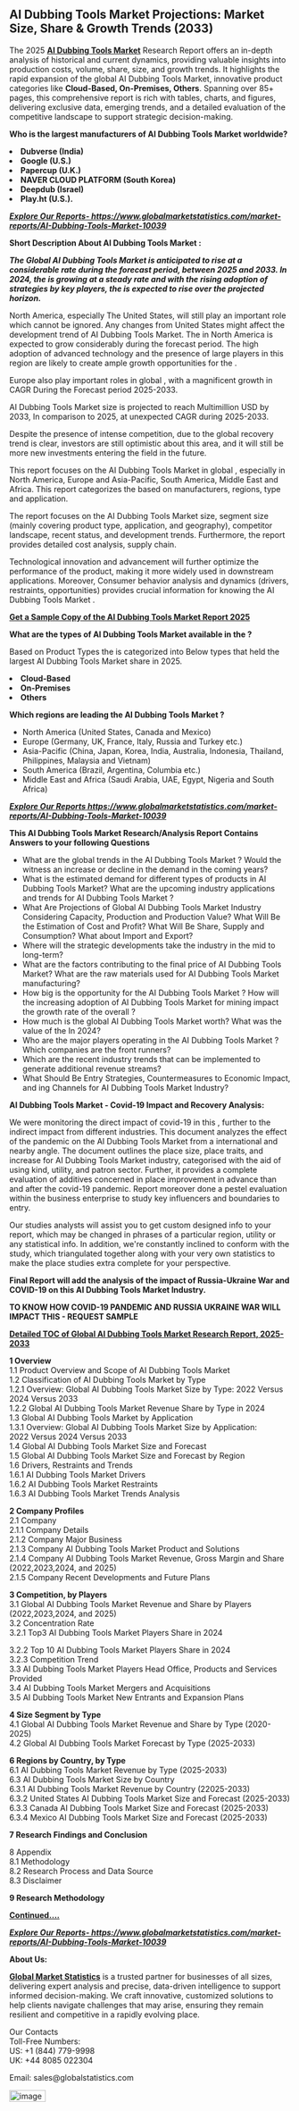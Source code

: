 <h2><strong>AI Dubbing Tools Market Projections: Market Size, Share & Growth Trends (2033)</strong></h2><p>The 2025 <strong><a href="https://www.globalmarketstatistics.com/market-reports/AI-Dubbing-Tools-Market-10039">AI Dubbing Tools Market</a></strong> Research Report offers an in-depth analysis of historical and current dynamics, providing valuable insights into production costs, volume, share, size, and growth trends. It highlights the rapid expansion of the global AI Dubbing Tools Market, innovative product categories like <strong>Cloud-Based, On-Premises, Others</strong>. Spanning over 85+ pages, this comprehensive report is rich with tables, charts, and figures, delivering exclusive data, emerging trends, and a detailed evaluation of the competitive landscape to support strategic decision-making.</p><p><strong>Who is the largest manufacturers of AI Dubbing Tools Market worldwide?</strong></p><p><strong><li>Dubverse (India)<li>Google (U.S.)<li>Papercup (U.K.)<li>NAVER CLOUD PLATFORM (South Korea)<li>Deepdub (Israel)<li>Play.ht (U.S.).</strong></p><p><strong><em><a href="https://www.globalmarketstatistics.com/market-reports/AI-Dubbing-Tools-Market-10039">Explore Our Reports-&nbsp;https://www.globalmarketstatistics.com/market-reports/AI-Dubbing-Tools-Market-10039</a></em></strong></p><p><strong>Short Description About AI Dubbing Tools Market :</strong></p><p><strong><em>The Global AI Dubbing Tools Market is anticipated to rise at a considerable rate during the forecast period, between 2025 and 2033. In 2024, the is growing at a steady rate and with the rising adoption of strategies by key players, the is expected to rise over the projected horizon.</em></strong></p><p>North America, especially The United States, will still play an important role which cannot be ignored. Any changes from United States might affect the development trend of AI Dubbing Tools Market. The in North America is expected to grow considerably during the forecast period. The high adoption of advanced technology and the presence of large players in this region are likely to create ample growth opportunities for the .</p><p>Europe also play important roles in global , with a magnificent growth in CAGR During the Forecast period 2025-2033.</p><p>AI Dubbing Tools Market size is projected to reach Multimillion USD by 2033, In comparison to 2025, at unexpected CAGR during 2025-2033.</p><p>Despite the presence of intense competition, due to the global recovery trend is clear, investors are still optimistic about this area, and it will still be more new investments entering the field in the future.</p><p>This report focuses on the AI Dubbing Tools Market in global , especially in North America, Europe and Asia-Pacific, South America, Middle East and Africa. This report categorizes the based on manufacturers, regions, type and application.</p><p>The report focuses on the AI Dubbing Tools Market size, segment size (mainly covering product type, application, and geography), competitor landscape, recent status, and development trends. Furthermore, the report provides detailed cost analysis, supply chain.</p><p>Technological innovation and advancement will further optimize the performance of the product, making it more widely used in downstream applications. Moreover, Consumer behavior analysis and dynamics (drivers, restraints, opportunities) provides crucial information for knowing the AI Dubbing Tools Market .</p><p><strong><a href="https://www.globalmarketstatistics.com/market-reports/AI-Dubbing-Tools-Market-10039">Get a Sample Copy of the AI Dubbing Tools Market Report 2025</a></strong></p><p><strong>What are the types of AI Dubbing Tools Market available in the ?</strong></p><p>Based on Product Types the is categorized into Below types that held the largest AI Dubbing Tools Market share in 2025.</p><p><strong><li>Cloud-Based<li>On-Premises<li>Others</strong></p><p><strong>Which regions are leading the AI Dubbing Tools Market ?</strong></p><ul><li>North America (United States, Canada and Mexico)</li><li>Europe (Germany, UK, France, Italy, Russia and Turkey etc.)</li><li>Asia-Pacific (China, Japan, Korea, India, Australia, Indonesia, Thailand, Philippines, Malaysia and Vietnam)</li><li>South America (Brazil, Argentina, Columbia etc.)</li><li>Middle East and Africa (Saudi Arabia, UAE, Egypt, Nigeria and South Africa)</li></ul><p><strong><em><a href="https://www.globalmarketstatistics.com/market-reports/AI-Dubbing-Tools-Market-10039">Explore Our Reports https://www.globalmarketstatistics.com/market-reports/AI-Dubbing-Tools-Market-10039</a></em></strong></p><p><strong>This AI Dubbing Tools Market Research/Analysis Report Contains Answers to your following Questions</strong></p><ul><li>What are the global trends in the AI Dubbing Tools Market ? Would the witness an increase or decline in the demand in the coming years?</li><li>What is the estimated demand for different types of products in AI Dubbing Tools Market? What are the upcoming industry applications and trends for AI Dubbing Tools Market ?</li><li>What Are Projections of Global AI Dubbing Tools Market Industry Considering Capacity, Production and Production Value? What Will Be the Estimation of Cost and Profit? What Will Be Share, Supply and Consumption? What about Import and Export?</li><li>Where will the strategic developments take the industry in the mid to long-term?</li><li>What are the factors contributing to the final price of AI Dubbing Tools Market? What are the raw materials used for AI Dubbing Tools Market manufacturing?</li><li>How big is the opportunity for the AI Dubbing Tools Market ? How will the increasing adoption of AI Dubbing Tools Market for mining impact the growth rate of the overall ?</li><li>How much is the global AI Dubbing Tools Market worth? What was the value of the In 2024?</li><li>Who are the major players operating in the AI Dubbing Tools Market ? Which companies are the front runners?</li><li>Which are the recent industry trends that can be implemented to generate additional revenue streams?</li><li>What Should Be Entry Strategies, Countermeasures to Economic Impact, and ing Channels for AI Dubbing Tools Market Industry?</li></ul><p><strong>AI Dubbing Tools Market - Covid-19 Impact and Recovery Analysis:</strong></p><p>We were monitoring the direct impact of covid-19 in this , further to the indirect impact from different industries. This document analyzes the effect of the pandemic on the AI Dubbing Tools Market from a international and nearby angle. The document outlines the place size, place traits, and increase for AI Dubbing Tools Market industry, categorised with the aid of using kind, utility, and patron sector. Further, it provides a complete evaluation of additives concerned in place improvement in advance than and after the covid-19 pandemic. Report moreover done a pestel evaluation within the business enterprise to study key influencers and boundaries to entry.</p><p>Our studies analysts will assist you to get custom designed info to your report, which may be changed in phrases of a particular region, utility or any statistical info. In addition, we're constantly inclined to conform with the study, which triangulated together along with your very own statistics to make the place studies extra complete for your perspective.</p><p><strong>Final Report will add the analysis of the impact of Russia-Ukraine War and COVID-19 on this AI Dubbing Tools Market Industry.</strong></p><p><strong>TO KNOW HOW COVID-19 PANDEMIC AND RUSSIA UKRAINE WAR WILL IMPACT THIS - REQUEST SAMPLE</strong></p><p><strong><a href="https://www.globalmarketstatistics.com/market-reports/AI-Dubbing-Tools-Market-10039">Detailed TOC of Global AI Dubbing Tools Market Research Report, 2025-2033</a></strong></p><p><strong>1 Overview</strong><br /> 1.1 Product Overview and Scope of AI Dubbing Tools Market<br /> 1.2 Classification of AI Dubbing Tools Market by Type<br /> 1.2.1 Overview: Global AI Dubbing Tools Market Size by Type: 2022 Versus 2024 Versus 2033<br /> 1.2.2 Global AI Dubbing Tools Market Revenue Share by Type in 2024<br /> 1.3 Global AI Dubbing Tools Market by Application<br /> 1.3.1 Overview: Global AI Dubbing Tools Market Size by Application: 2022&nbsp;Versus 2024 Versus 2033<br /> 1.4 Global AI Dubbing Tools Market Size and Forecast<br /> 1.5 Global AI Dubbing Tools Market Size and Forecast by Region<br /> 1.6 Drivers, Restraints and Trends<br /> 1.6.1 AI Dubbing Tools Market Drivers<br /> 1.6.2 AI Dubbing Tools Market Restraints<br /> 1.6.3 AI Dubbing Tools Market Trends Analysis</p><p><strong>2 Company Profiles</strong><br /> 2.1 Company<br /> 2.1.1 Company Details<br /> 2.1.2 Company Major Business<br /> 2.1.3 Company AI Dubbing Tools Market Product and Solutions<br /> 2.1.4 Company AI Dubbing Tools Market Revenue, Gross Margin and Share (2022,2023,2024, and 2025)<br /> 2.1.5 Company Recent Developments and Future Plans</p><p><strong>3 Competition, by Players</strong><br /> 3.1 Global AI Dubbing Tools Market Revenue and Share by Players (2022,2023,2024, and 2025)<br /> 3.2 Concentration Rate<br /> 3.2.1 Top3 AI Dubbing Tools Market Players Share in 2024</p><p>3.2.2 Top 10 AI Dubbing Tools Market Players Share in 2024<br /> 3.2.3 Competition Trend<br /> 3.3 AI Dubbing Tools Market Players Head Office, Products and Services Provided<br /> 3.4 AI Dubbing Tools Market Mergers and Acquisitions<br /> 3.5 AI Dubbing Tools Market New Entrants and Expansion Plans</p><p><strong>4 Size Segment by Type</strong><br /> 4.1 Global AI Dubbing Tools Market Revenue and Share by Type (2020-2025)<br /> 4.2 Global AI Dubbing Tools Market Forecast by Type (2025-2033)</p><p><strong>6 Regions by Country, by Type</strong><br /> 6.1 AI Dubbing Tools Market Revenue by Type (2025-2033)<br /> 6.3 AI Dubbing Tools Market Size by Country<br /> 6.3.1 AI Dubbing Tools Market Revenue by Country (22025-2033)<br /> 6.3.2 United States AI Dubbing Tools Market Size and Forecast (2025-2033)<br /> 6.3.3 Canada AI Dubbing Tools Market Size and Forecast (2025-2033)<br /> 6.3.4 Mexico AI Dubbing Tools Market Size and Forecast (2025-2033)</p><p><strong>7 Research Findings and Conclusion</strong></p><p>8 Appendix<br /> 8.1 Methodology<br /> 8.2 Research Process and Data Source<br /> 8.3 Disclaimer</p><p><strong>9 Research Methodology</strong></p><p><strong><a href="https://www.globalmarketstatistics.com/market-reports/AI-Dubbing-Tools-Market-10039">Continued&hellip;.</a></strong></p><p><strong><em><a href="https://www.globalmarketstatistics.com/market-reports/AI-Dubbing-Tools-Market-10039">Explore Our Reports-&nbsp;https://www.globalmarketstatistics.com/market-reports/AI-Dubbing-Tools-Market-10039</a></em></strong></p><p><strong>About Us:</strong></p><p><strong><a href="https://www.globalmarketstatistics.com/">Global Market Statistics</a></strong> is a trusted partner for businesses of all sizes, delivering expert analysis and precise, data-driven intelligence to support informed decision-making. We craft innovative, customized solutions to help clients navigate challenges that may arise, ensuring they remain resilient and competitive in a rapidly evolving place.</p><p>Our Contacts<br /> Toll-Free Numbers:<br /> US: +1 (844) 779-9998<br /> UK: +44 8085 022304</p><p>Email: sales@globalstatistics.com</p>
<img width="65" height="21" alt="image" src="https://github.com/user-attachments/assets/63671af3-4230-40b5-af6d-e1bdcc2b25c1" />
